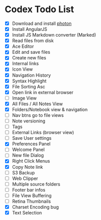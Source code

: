 # Codex Todo List

* [X] Download and install [photon](http://photonkit.com/components/)
* [X] Install AngularJS
* [X] Install JS Markdown converter (Marked)
* [X] Read files from disk
* [X] Ace Editor
* [X] Edit and save files
* [X] Create new files
* [X] Internal links
* [X] Icon View
* [X] Navigation History
* [X] Syntax Highlight
* [X] File Sorting Asc
* [X] Open link in external browser
* [ ] Image View
* [X] All Files / All Notes View
* [X] Folders/Notebook view & navigation
* [ ] Nav btns go to file views
* [ ] Note versioning
* [ ] Tags
* [ ] External Links (browser view)
* [ ] Save User settings
* [X] Preferences Panel
* [ ] Welcome Panel
* [ ] New file Dialog
* [X] Right Click Menus
* [X] Copy Note link
* [ ] S3 Backup
* [ ] Web Clipper
* [ ] Multiple source folders
* [ ] Footer bar infos
* [ ] File View Buffering
* [ ] Retina Thumbnails
* [X] Charset Encoding bug
* [X] Text Selection